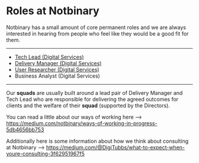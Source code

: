 # Roles at Notbinary


Notbinary has a small amount of core permanent roles and we are always interested in hearing from people who feel like they would be a good fit for them.

---

- [Tech Lead (Digital Services)](https://github.com/notbinary/job-roles/blob/master/principal-engineer.md) 
- [Delivery Manager (Digital Services)](https://github.com/notbinary/job-roles/blob/master/squad-manager.md) 
- [User Researcher (Digital Services)](https://github.com/notbinary/job-roles/blob/master/user-researcher.md) 
- Business Analyst (Digital Services)

---

Our **squads** are usually built around a lead pair of Delivery Manager and Tech Lead who are responsible for delivering the agreed outcomes for clients and the welfare of their **squad** (supported by the Directors).

You can read a little about our ways of working here --> https://medium.com/notbinary/ways-of-working-in-progress-5db4656bb753

Additionally here is some information about how we think about consulting at Notbinary --> https://medium.com/@DigiTubbs/what-to-expect-when-youre-consulting-3f62951967f5
